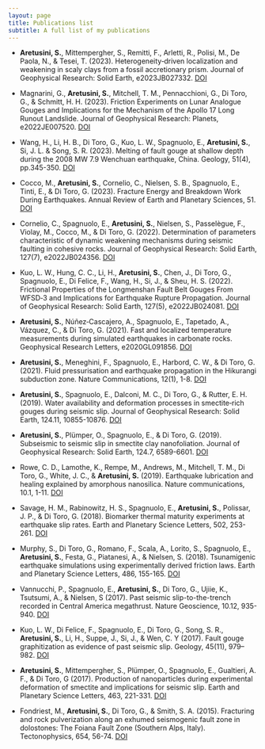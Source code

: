 ```yaml
---
layout: page
title: Publications list
subtitle: A full list of my publications
---
```

- **Aretusini, S.**, Mittempergher, S., Remitti, F., Arletti, R., Polisi, M., De Paola, N., & Tesei, T. (2023). Heterogeneity‐driven localization and weakening in scaly clays from a fossil accretionary prism. Journal of Geophysical Research: Solid Earth, e2023JB027332. [DOI](https://doi.org/10.1029/2023JB027332)

- Magnarini, G., **Aretusini, S.**, Mitchell, T. M., Pennacchioni, G., Di Toro, G., & Schmitt, H. H. (2023). Friction Experiments on Lunar Analogue Gouges and Implications for the Mechanism of the Apollo 17 Long Runout Landslide. Journal of Geophysical Research: Planets, e2022JE007520. [DOI](https://doi.org/10.1029/2022JE007520)
    
- Wang, H., Li, H. B., Di Toro, G., Kuo, L. W., Spagnuolo, E., **Aretusini, S.**, Si, J. L. & Song, S. R. (2023). Melting of fault gouge at shallow depth during the 2008 MW 7.9 Wenchuan earthquake, China. Geology, 51(4), pp.345-350. [DOI](https://doi.org/10.1130/G50810.1)

- Cocco, M., **Aretusini, S.**, Cornelio, C., Nielsen, S. B., Spagnuolo, E., Tinti, E., & Di Toro, G. (2023). Fracture Energy and Breakdown Work During Earthquakes. Annual Review of Earth and Planetary Sciences, 51. [DOI](https://doi.org/10.1146/annurev-earth-071822-100304)
   
- Cornelio, C., Spagnuolo, E., **Aretusini, S.**, Nielsen, S., Passelègue, F., Violay, M., Cocco, M., & Di Toro, G. (2022). Determination of parameters characteristic of dynamic weakening mechanisms during seismic faulting in cohesive rocks. Journal of Geophysical Research: Solid Earth, 127(7), e2022JB024356. [DOI](https://doi.org/10.1029/2022JB024356)
    
- Kuo, L. W., Hung, C. C., Li, H., **Aretusini, S.**, Chen, J., Di Toro, G., Spagnuolo, E., Di Felice, F., Wang, H., Si, J., & Sheu, H. S. (2022). Frictional Properties of the Longmenshan Fault Belt Gouges From WFSD‐3 and Implications for Earthquake Rupture Propagation. Journal of Geophysical Research: Solid Earth, 127(5), e2022JB024081. [DOI](https://doi.org/10.1029/2022JB024081)
    
- **Aretusini, S.**, Núñez‐Cascajero, A., Spagnuolo, E., Tapetado, A., Vázquez, C., & Di Toro, G. (2021). Fast and localized temperature measurements during simulated earthquakes in carbonate rocks. Geophysical Research Letters, e2020GL091856. [DOI](https://doi.org/10.1029/2020GL091856)
    
- **Aretusini, S.**, Meneghini, F., Spagnuolo, E., Harbord, C. W., & Di Toro, G. (2021). Fluid pressurisation and earthquake propagation in the Hikurangi subduction zone. Nature Communications, 12(1), 1-8. [DOI](https://doi.org/10.1038/s41467-021-22805-w)
  
- **Aretusini, S.**, Spagnuolo, E., Dalconi, M. C., Di Toro, G., & Rutter, E. H. (2019). Water availability and deformation processes in smectite‐rich gouges during seismic slip. Journal of Geophysical Research: Solid Earth, 124.11, 10855-10876. [DOI](https://doi.org/10.1029/2019JB018229)
    
- **Aretusini, S.**, Plümper, O., Spagnuolo, E., & Di Toro, G. (2019). Subseismic to seismic slip in smectite clay nanofoliation. Journal of Geophysical Research: Solid Earth, 124.7, 6589-6601. [DOI](https://doi.org/10.1029/2019JB017364)

- Rowe, C. D., Lamothe, K., Rempe, M., Andrews, M., Mitchell, T. M., Di Toro, G., White, J. C., & **Aretusini, S.** (2019). Earthquake lubrication and healing explained by amorphous nanosilica. Nature communications, 10.1, 1-11. [DOI](https://doi.org/10.1038/s41467-018-08238-y)

- Savage, H. M., Rabinowitz, H. S., Spagnuolo, E., **Aretusini, S.**, Polissar, J. P., & Di Toro, G. (2018). Biomarker thermal maturity experiments at earthquake slip rates. Earth and Planetary Science Letters, 502, 253-261. [DOI](https://doi.org/10.1016/j.epsl.2018.08.038)
  
- Murphy, S., Di Toro, G., Romano, F., Scala, A., Lorito, S., Spagnuolo, E., **Aretusini, S.**, Festa, G., Piatanesi, A., & Nielsen, S. (2018). Tsunamigenic earthquake simulations using experimentally derived friction laws. Earth and Planetary Science Letters, 486, 155-165. [DOI](https://doi.org/10.1016/j.epsl.2018.01.011)
      
- Vannucchi, P., Spagnuolo, E., **Aretusini, S.**, Di Toro, G., Ujiie, K., Tsutsumi, A., & Nielsen, S (2017). Past seismic slip-to-the-trench recorded in Central America megathrust. Nature Geoscience, 10.12, 935-940. [DOI](https://doi.org/10.1038/s41561-017-0013-4-)

- Kuo, L. W., Di  Felice, F., Spagnuolo, E., Di Toro, G., Song, S. R., **Aretusini, S.**, Li, H., Suppe, J., Si, J., & Wen, C. Y (2017). Fault gouge graphitization as evidence of past seismic slip. Geology, 45(11), 979–982. [DOI](https://doi.org/10.1130/G39295.1)
      
- **Aretusini, S.**, Mittempergher, S., Plümper, O., Spagnuolo, E., Gualtieri, A. F., & Di Toro, G (2017). Production of nanoparticles during experimental deformation of smectite and implications for seismic slip. Earth and Planetary Science Letters, 463, 221-331. [DOI](https://doi.org/10.1016/j.epsl.2017.01.048)
      
- Fondriest, M., **Aretusini, S.**, Di Toro, G., & Smith, S. A. (2015). Fracturing and rock pulverization along an exhumed seismogenic fault zone in dolostones: The Foiana Fault Zone (Southern Alps, Italy). Tectonophysics, 654, 56-74. [DOI](https://doi.org/10.1016/j.tecto.2015.04.015)
